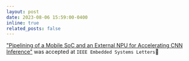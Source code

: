 ```yaml
---
layout: post
date: 2023-08-06 15:59:00-0400
inline: true
related_posts: false
---
```

<a href="https://doi.org/10.1109/LES.2023.3305016">"Pipelining of a Mobile SoC and an External NPU for Accelerating CNN Inference"</a> was accepted at `IEEE Embedded Systems Letters`:tada:

